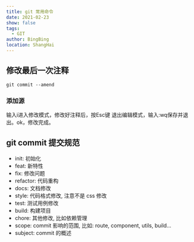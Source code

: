 ```yaml
---
title: git 常用命令
date: 2021-02-23
show: false
tags:
  - GIT
author: BingBing
location: ShangHai
---
```


## 修改最后一次注释
``` git
git commit --amend
```
### 添加源 
输入i进入修改模式，修改好注释后，按Esc键 退出编辑模式，输入:wq保存并退出。ok，修改完成。
## git commit 提交规范
- init: 初始化
- feat: 新特性
- fix: 修改问题
- refactor: 代码重构
- docs: 文档修改
- style: 代码格式修改, 注意不是 css 修改
- test: 测试用例修改
- build: 构建项目
- chore: 其他修改, 比如依赖管理
- scope: commit 影响的范围, 比如: route, component, utils, build...
- subject: commit 的概述